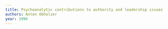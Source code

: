 ```yaml
---
title: Psychoanalytic contributions to authority and leadership issues
authors: Anton Obholzer
year: 1996
---
```



